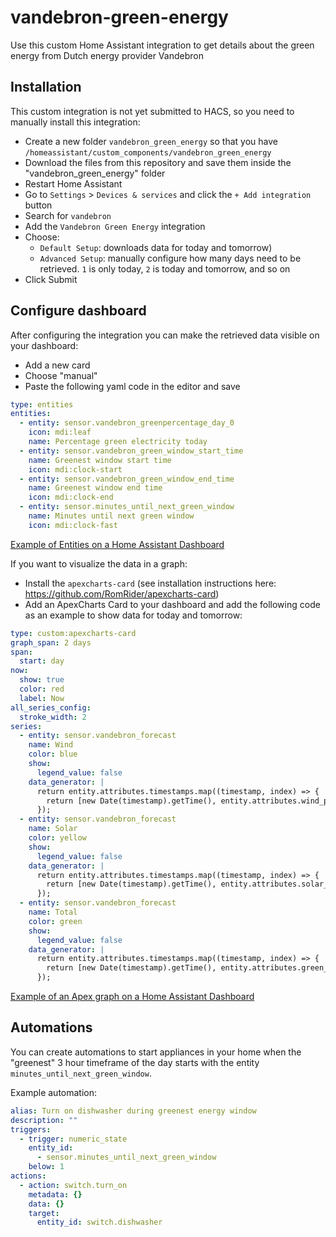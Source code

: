 # vandebron-green-energy
Use this custom Home Assistant integration to get details about the green energy from Dutch energy provider Vandebron

## Installation
This custom integration is not yet submitted to HACS, so you need to manually install this integration:
* Create a new folder `vandebron_green_energy` so that you have `/homeassistant/custom_components/vandebron_green_energy`
* Download the files from this repository and save them inside the "vandebron_green_energy" folder
* Restart Home Assistant
* Go to `Settings` > `Devices & services` and click the `+ Add integration` button
* Search for `vandebron`
* Add the `Vandebron Green Energy` integration
* Choose:
  * `Default Setup`: downloads data for today and tomorrow)
  * `Advanced Setup`: manually configure how many days need to be retrieved. `1` is only today, `2` is today and tomorrow, and so on
* Click Submit

## Configure dashboard
After configuring the integration you can make the retrieved data visible on your dashboard:

* Add a new card
* Choose "manual"
* Paste the following yaml code in the editor and save

```yaml
type: entities
entities:
  - entity: sensor.vandebron_greenpercentage_day_0
    icon: mdi:leaf
    name: Percentage green electricity today
  - entity: sensor.vandebron_green_window_start_time
    name: Greenest window start time
    icon: mdi:clock-start
  - entity: sensor.vandebron_green_window_end_time
    name: Greenest window end time
    icon: mdi:clock-end
  - entity: sensor.minutes_until_next_green_window
    name: Minutes until next green window
    icon: mdi:clock-fast
```

[Example of Entities on a Home Assistant Dashboard](entities.png)

If you want to visualize the data in a graph:

* Install the `apexcharts-card` (see installation instructions here: https://github.com/RomRider/apexcharts-card)
* Add an ApexCharts Card to your dashboard and add the following code as an example to show data for today and tomorrow:

```yaml
type: custom:apexcharts-card
graph_span: 2 days
span:
  start: day
now:
  show: true
  color: red
  label: Now
all_series_config:
  stroke_width: 2
series:
  - entity: sensor.vandebron_forecast
    name: Wind
    color: blue
    show:
      legend_value: false
    data_generator: |
      return entity.attributes.timestamps.map((timestamp, index) => {
        return [new Date(timestamp).getTime(), entity.attributes.wind_percentages[index]];
      });
  - entity: sensor.vandebron_forecast
    name: Solar
    color: yellow
    show:
      legend_value: false
    data_generator: |
      return entity.attributes.timestamps.map((timestamp, index) => {
        return [new Date(timestamp).getTime(), entity.attributes.solar_percentages[index]];
      });
  - entity: sensor.vandebron_forecast
    name: Total
    color: green
    show:
      legend_value: false
    data_generator: |
      return entity.attributes.timestamps.map((timestamp, index) => {
        return [new Date(timestamp).getTime(), entity.attributes.green_percentages[index]];
      });

```

[Example of an Apex graph on a Home Assistant Dashboard](graph.png)

## Automations
You can create automations to start appliances in your home when the "greenest" 3 hour timeframe of the day starts with the entity `minutes_until_next_green_window`.

Example automation:

```yaml
alias: Turn on dishwasher during greenest energy window
description: ""
triggers:
  - trigger: numeric_state
    entity_id:
      - sensor.minutes_until_next_green_window
    below: 1
actions:
  - action: switch.turn_on
    metadata: {}
    data: {}
    target:
      entity_id: switch.dishwasher
```
